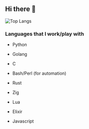 ## Hi there 👋

![Top Langs](https://github-readme-stats.vercel.app/api/top-langs/?username=santosr2&hide=html)

### Languages that I work/play with

- Python
- Golang
- C
- Bash/Perl (for automation)

- Rust
- Zig
- Lua
- Elixir
- Javascript

<!--
![santosr2's github stats](https://github-readme-stats.vercel.app/api?username=santosr2&show_icons=true&count_private=true&line_height=40)

<img align="center" src="https://github-readme-stats.vercel.app/api/pin/?username=santosr2&repo=pullbin&theme=buefy" />
<img align="center" src="https://github-readme-stats.vercel.app/api/pin/?username=santosr2&repo=queryfox&theme=buefy" />
-->

<!--
**santosr2/santosr2** is a ✨ _special_ ✨ repository because its `README.md` (this file) appears on your GitHub profile.

Here are some ideas to get you started:

- 🔭 I’m currently working on ...
- 🌱 I’m currently learning ...
- 👯 I’m looking to collaborate on ...
- 🤔 I’m looking for help with ...
- 💬 Ask me about ...
- 📫 How to reach me: ...
- 😄 Pronouns: ...
- ⚡ Fun fact: ...
-->
